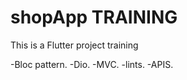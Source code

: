 # shopApp TRAINING

This is a Flutter project training 

-Bloc pattern.
-Dio.
-MVC.
-lints.
-APIS.

